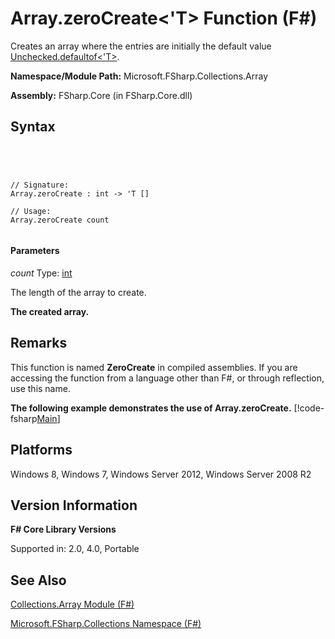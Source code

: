 # Array.zeroCreate<'T> Function (F#)

Creates an array where the entries are initially the default value [Unchecked.defaultof&lt;'T&gt;](http://msdn.microsoft.com/en-us/library/9ff97f2a-1bd4-4f4c-afbe-5886a74ab977).

**Namespace/Module Path:** Microsoft.FSharp.Collections.Array

**Assembly:** FSharp.Core (in FSharp.Core.dll)


## Syntax



```




// Signature:
Array.zeroCreate : int -> 'T []

// Usage:
Array.zeroCreate count


```





#### Parameters
*count*
Type: [int](http://msdn.microsoft.com/en-us/library/025d5455-3622-4ea5-9573-3ecbd4ee1375)


The length of the array to create.



**The created array.**
## Remarks
This function is named **ZeroCreate** in compiled assemblies. If you are accessing the function from a language other than F#, or through reflection, use this name.

**The following example demonstrates the use of Array.zeroCreate.**
[!code-fsharp[Main](snippets/fsarrays/snippet4.fs)]
## Platforms
Windows 8, Windows 7, Windows Server 2012, Windows Server 2008 R2


## Version Information
**F# Core Library Versions**

Supported in: 2.0, 4.0, Portable




## See Also
[Collections.Array Module &#40;F&#35;&#41;](Collections.Array-Module-%5BFSharp%5D.md)

[Microsoft.FSharp.Collections Namespace &#40;F&#35;&#41;](Microsoft.FSharp.Collections-Namespace-%5BFSharp%5D.md)

